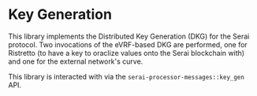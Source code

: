 # Key Generation

This library implements the Distributed Key Generation (DKG) for the Serai
protocol. Two invocations of the eVRF-based DKG are performed, one for Ristretto
(to have a key to oraclize values onto the Serai blockchain with) and one for
the external network's curve.

This library is interacted with via the `serai-processor-messages::key_gen` API.
